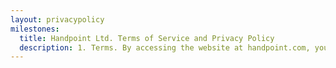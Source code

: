 ```yaml
---
layout: privacypolicy
milestones:
  title: Handpoint Ltd. Terms of Service and Privacy Policy
  description: 1. Terms. By accessing the website at handpoint.com, you are agreeing to be bound by these terms of service, all applicable laws and regulations, and agree that you are responsible for compliance with any applicable local laws. If you do not agree with any of these terms, you are prohibited from using or accessing this site. The materials contained in this website are protected by applicable copyright and trademark law.</p><p>2. Use License. Permission is granted to temporarily download one copy of the materials (information or software) on Handpoint Ltd.'s website for personal, non-commercial transitory viewing only. This is the grant of a license, not a transfer of title, and under this license you may not</p><ul style="list-style-type:disc;"><li>modify or copy the materials</li></ul>
--- 
```

